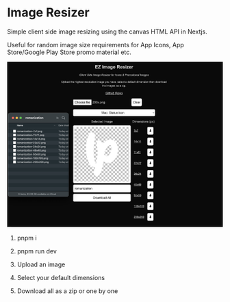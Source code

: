# Image Resizer

Simple client side image resizing using the canvas HTML API in Nextjs.

Useful for random image size requirements for App Icons, App Store/Google Play Store promo material etc.

![](/example.png)

1. pnpm i

2. pnpm run dev

3. Upload an image

4. Select your default dimensions

5. Download all as a zip or one by one
